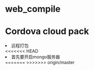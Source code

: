 # web_compile
<h1>Cordova cloud pack</h1>
<li>远程打包</li>
<<<<<<< HEAD
<li>首先要开启mongo服务器</li>
=======
>>>>>>> origin/master
